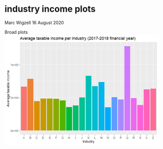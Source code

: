 industry income plots
================
Marc Wigzell
16 August 2020

Broad plots
![](industry_income_plots_files/figure-gfm/unnamed-chunk-3-1.png)<!-- -->
